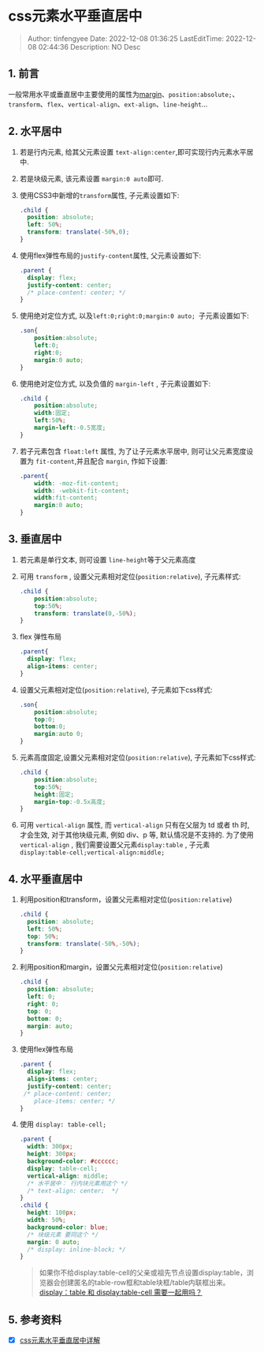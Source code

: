 # css元素水平垂直居中 <!-- omit in toc -->

> Author: tinfengyee
> Date: 2022-12-08 01:36:25
> LastEditTime: 2022-12-08 02:44:36
> Description: NO Desc

## 1. 前言

一般常用水平或垂直居中主要使用的属性为[margin](https://so.csdn.net/so/search?q=margin&spm=1001.2101.3001.7020)、`position:absolute;`、`transform`、`flex`、`vertical-align`、`ext-align`、`line-height`…

## 2. 水平居中

1. 若是行内元素, 给其父元素设置 `text-align:center`,即可实现行内元素水平居中.

2. 若是块级元素, 该元素设置 `margin:0 auto`即可.

3. 使用CSS3中新增的`transform`属性, 子元素设置如下:

   ```css
   .child {
     position: absolute;
     left: 50%;
     transform: translate(-50%,0);
   }
   ```

4. 使用flex弹性布局的`justify-content`属性, 父元素设置如下:

   ```css
   .parent {
     display: flex;
     justify-content: center;
     /* place-content: center; */
   }
   ```

5. 使用绝对定位方式, 以及`left:0;right:0;margin:0 auto; `子元素设置如下:

   ```css
   .son{
       position:absolute;
       left:0;
       right:0;
       margin:0 auto;
   }
   ```

6. 使用绝对定位方式, 以及负值的 `margin-left` , 子元素设置如下:

   ```css
   .child {
       position:absolute;
       width:固定;
       left:50%;
       margin-left:-0.5宽度;
   }
   ```

7. 若子元素包含 `float:left` 属性, 为了让子元素水平居中, 则可让父元素宽度设置为 `fit-content`,并且配合 `margin`, 作如下设置:

   ```css
   .parent{
       width: -moz-fit-content;
       width: -webkit-fit-content;
       width:fit-content;
       margin:0 auto;
   }
   ```

## 3. 垂直居中

1. 若元素是单行文本, 则可设置 `line-height`等于父元素高度

2. 可用 `transform` , 设置父元素相对定位(`position:relative`), 子元素样式:

   ```css
   .child {
       position:absolute;
       top:50%;
       transform: translate(0,-50%);
   }
   ```

3. flex 弹性布局

   ```css
   .parent{
     display: flex;
     align-items: center;
   }
   ```

4. 设置父元素相对定位(`position:relative`), 子元素如下css样式:

   ```css
   .son{
       position:absolute;
       top:0;
       bottom:0;
       margin:auto 0;
   }
   ```

5. 元素高度固定,设置父元素相对定位(`position:relative`), 子元素如下css样式:

   ```css
   .child {
       position:absolute;
       top:50%;
       height:固定;
       margin-top:-0.5x高度;
   }
   ```

6. 可用 `vertical-align` 属性, 而 `vertical-align` 只有在父层为 td 或者 th 时, 才会生效, 对于其他块级元素, 例如 div、p 等, 默认情况是不支持的. 为了使用 `vertical-align` , 我们需要设置父元素`display:table` , 子元素 `display:table-cell;vertical-align:middle;`

## 4. 水平垂直居中

1. 利用position和transform，设置父元素相对定位(`position:relative`)

   ```css
   .child {
     position: absolute;
     left: 50%;
     top: 50%;
     transform: translate(-50%,-50%);
   }
   ```

2. 利用position和margin，设置父元素相对定位(`position:relative`)

   ```css
   .child {
     position: absolute;
     left: 0;
     right: 0;
     top: 0;
     bottom: 0;
     margin: auto;
   }
   ```

3. 使用flex弹性布局

   ```css
   .parent {
     display: flex;
     align-items: center;
     justify-content: center;
    /* place-content: center;
       place-items: center; */
   }
   ```

4. 使用 `display: table-cell;`

   ```css
   .parent {
     width: 300px;
     height: 300px;
     background-color: #cccccc;
     display: table-cell;
     vertical-align: middle;
     /* 水平居中： 行内块元素用这个 */
     /* text-align: center;  */
   }
   .child {
     height: 100px;
     width: 50%;
     background-color: blue;
     /* 块级元素 要同这个 */
     margin: 0 auto;
     /* display: inline-block; */
   }
   ```

   > 如果你不给display:table-cell的父亲或祖先节点设置display:table，浏览器会创建匿名的table-row框和table块框/table内联框出来。[display：table 和 display:table-cell 需要一起用吗？](http://www.imooc.com/wenda/detail/538545)

## 5. 参考资料

- [x] [css元素水平垂直居中详解](https://blog.csdn.net/tinfengyee/article/details/105671049)